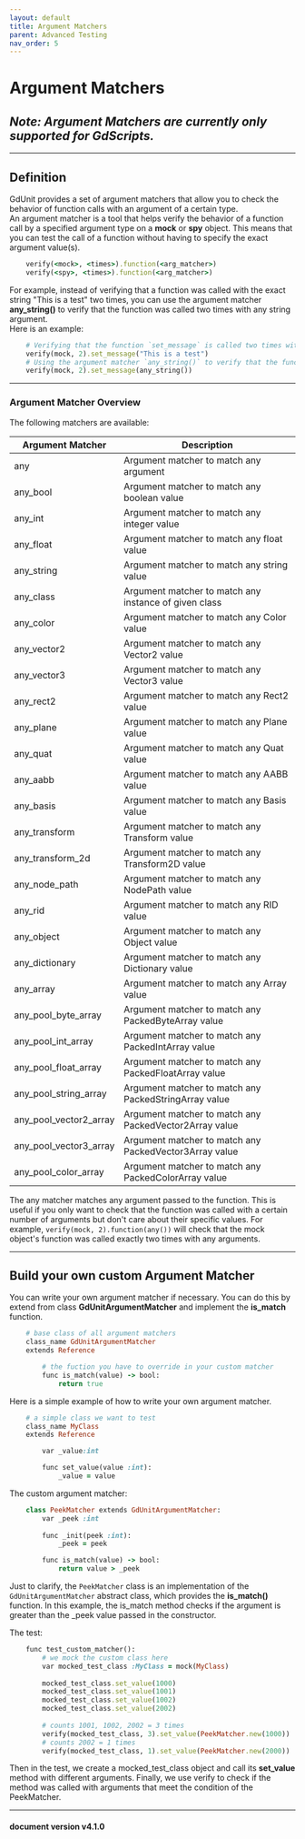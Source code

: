 ```yaml
---
layout: default
title: Argument Matchers
parent: Advanced Testing
nav_order: 5
---
```


# Argument Matchers

## ***Note: Argument Matchers are currently only supported for GdScripts.***

---

## Definition
GdUnit provides a set of argument matchers that allow you to check the behavior of function calls with an argument of a certain type.<br>
An argument matcher is a tool that helps verify the behavior of a function call by a specified argument type on a **mock** or **spy** object. This means that you can test the call of a function without having to specify the exact argument value(s).


```ruby
    verify(<mock>, <times>).function(<arg_matcher>)
    verify(<spy>, <times>).function(<arg_matcher>)
```

For example, instead of verifying that a function was called with the exact string "This is a test" two times, you can use the argument matcher **any_string()** to verify that the function was called two times with any string argument.<br>
Here is an example:
```ruby
    # Verifying that the function `set_message` is called two times with the argument "This is a test"
    verify(mock, 2).set_message("This is a test")
    # Using the argument matcher `any_string()` to verify that the function is called two times with any string argument
    verify(mock, 2).set_message(any_string())
```

---

### Argument Matcher Overview
The following matchers are available:<br>

|Argument Matcher|Description|
|---|---|
|any | Argument matcher to match any argument|
|any_bool | Argument matcher to match any boolean value|
|any_int | Argument matcher to match any integer value|
|any_float | Argument matcher to match any float value|
|any_string | Argument matcher to match any string value|
|any_class | Argument matcher to match any instance of given class|
|any_color | Argument matcher to match any Color value|
|any_vector2 | Argument matcher to match any Vector2 value|
|any_vector3 | Argument matcher to match any Vector3 value|
|any_rect2 | Argument matcher to match any Rect2 value|
|any_plane | Argument matcher to match any Plane value|
|any_quat | Argument matcher to match any Quat value|
|any_aabb | Argument matcher to match any AABB value|
|any_basis | Argument matcher to match any Basis value|
|any_transform | Argument matcher to match any Transform value|
|any_transform_2d | Argument matcher to match any Transform2D value|
|any_node_path | Argument matcher to match any NodePath value|
|any_rid | Argument matcher to match any RID value|
|any_object | Argument matcher to match any Object value|
|any_dictionary | Argument matcher to match any Dictionary value|
|any_array | Argument matcher to match any Array value|
|any_pool_byte_array | Argument matcher to match any PackedByteArray value|
|any_pool_int_array | Argument matcher to match any PackedIntArray value|
|any_pool_float_array | Argument matcher to match any PackedFloatArray value|
|any_pool_string_array | Argument matcher to match any PackedStringArray value|
|any_pool_vector2_array | Argument matcher to match any PackedVector2Array value|
|any_pool_vector3_array | Argument matcher to match any PackedVector3Array value|
|any_pool_color_array | Argument matcher to match any PackedColorArray value|

The any matcher matches any argument passed to the function. This is useful if you only want to check that the function was called with a certain number of arguments but don't care about their specific values. For example, `verify(mock, 2).function(any())` will check that the mock object's function was called exactly two times with any arguments.

---

## Build your own custom Argument Matcher
You can write your own argument matcher if necessary. You can do this by extend from class **GdUnitArgumentMatcher** and implement the **is_match** function.

```ruby
    # base class of all argument matchers
    class_name GdUnitArgumentMatcher
    extends Reference

        # the fuction you have to override in your custom matcher
        func is_match(value) -> bool:
            return true
```


Here is a simple example of how to write your own argument matcher.<br>
```ruby
    # a simple class we want to test
    class_name MyClass
    extends Reference

        var _value:int

        func set_value(value :int):
            _value = value
```

The custom argument matcher:
``` ruby
    class PeekMatcher extends GdUnitArgumentMatcher:
        var _peek :int
        
        func _init(peek :int):
            _peek = peek

        func is_match(value) -> bool:
            return value > _peek
```
Just to clarify, the `PeekMatcher` class is an implementation of the `GdUnitArgumentMatcher` abstract class, which provides the **is_match()** function. In this example, the is_match method checks if the argument is greater than the _peek value passed in the constructor.


The test:
```ruby
    func test_custom_matcher():
        # we mock the custom class here
        var mocked_test_class :MyClass = mock(MyClass)
        
        mocked_test_class.set_value(1000)
        mocked_test_class.set_value(1001)
        mocked_test_class.set_value(1002)
        mocked_test_class.set_value(2002)
        
        # counts 1001, 1002, 2002 = 3 times
        verify(mocked_test_class, 3).set_value(PeekMatcher.new(1000))
        # counts 2002 = 1 times
        verify(mocked_test_class, 1).set_value(PeekMatcher.new(2000))
```
Then in the test, we create a mocked_test_class object and call its **set_value** method with different arguments. Finally, we use verify to check if the method was called with arguments that meet the condition of the PeekMatcher.

---
<h4> document version v4.1.0 </h4>